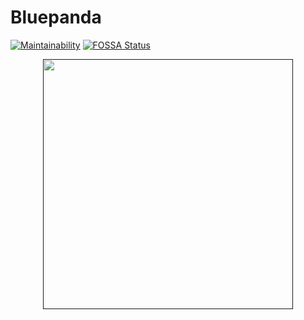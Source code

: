 # Bluepanda

[![Maintainability](https://api.codeclimate.com/v1/badges/73bdc885857c7efaba44/maintainability)](https://codeclimate.com/github/tauraamui/bluepanda/maintainability)
[![FOSSA Status](https://app.fossa.com/api/projects/git%2Bgithub.com%2Ftauraamui%2Fbluepanda.svg?type=shield&issueType=license)](https://app.fossa.com/projects/git%2Bgithub.com%2Ftauraamui%2Fbluepanda?ref=badge_shield)

[<p align="center"><img src="docs/bluepanda.png" width="400"/></p>]()
